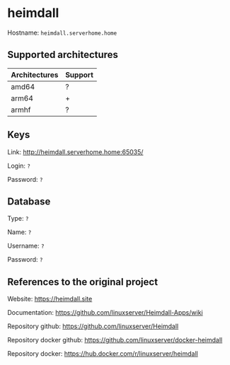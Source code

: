 # heimdall
Hostname: `heimdall.serverhome.home`

## Supported architectures
| Architectures | Support |
| :------------ | :------ |
| amd64         | ?       |
| arm64         | +       |
| armhf         | ?       |

## Keys
Link: http://heimdall.serverhome.home:65035/

Login: `?`

Password: `?`

## Database
Type: `?`

Name: `?`

Username: `?`

Password: `?`

## References to the original project
Website: https://heimdall.site

Documentation: https://github.com/linuxserver/Heimdall-Apps/wiki

Repository github: https://github.com/linuxserver/Heimdall

Repository docker github: https://github.com/linuxserver/docker-heimdall

Repository docker: https://hub.docker.com/r/linuxserver/heimdall